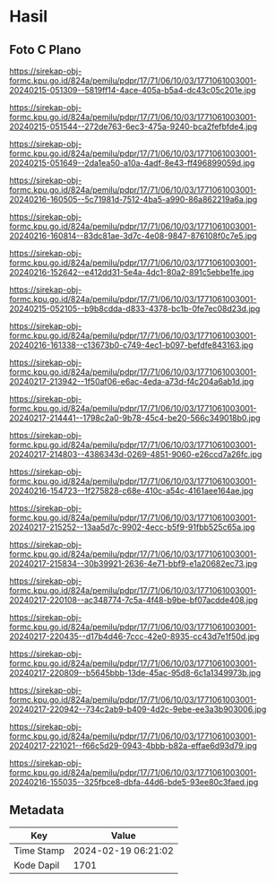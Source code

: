 # Hasil

## Foto C Plano

https://sirekap-obj-formc.kpu.go.id/824a/pemilu/pdpr/17/71/06/10/03/1771061003001-20240215-051309--5819ff14-4ace-405a-b5a4-dc43c05c201e.jpg

https://sirekap-obj-formc.kpu.go.id/824a/pemilu/pdpr/17/71/06/10/03/1771061003001-20240215-051544--272de763-6ec3-475a-9240-bca2fefbfde4.jpg

https://sirekap-obj-formc.kpu.go.id/824a/pemilu/pdpr/17/71/06/10/03/1771061003001-20240215-051649--2da1ea50-a10a-4adf-8e43-ff496899059d.jpg

https://sirekap-obj-formc.kpu.go.id/824a/pemilu/pdpr/17/71/06/10/03/1771061003001-20240216-160505--5c71981d-7512-4ba5-a990-86a862219a6a.jpg

https://sirekap-obj-formc.kpu.go.id/824a/pemilu/pdpr/17/71/06/10/03/1771061003001-20240216-160814--83dc81ae-3d7c-4e08-9847-876108f0c7e5.jpg

https://sirekap-obj-formc.kpu.go.id/824a/pemilu/pdpr/17/71/06/10/03/1771061003001-20240216-152642--e412dd31-5e4a-4dc1-80a2-891c5ebbe1fe.jpg

https://sirekap-obj-formc.kpu.go.id/824a/pemilu/pdpr/17/71/06/10/03/1771061003001-20240215-052105--b9b8cdda-d833-4378-bc1b-0fe7ec08d23d.jpg

https://sirekap-obj-formc.kpu.go.id/824a/pemilu/pdpr/17/71/06/10/03/1771061003001-20240216-161338--c13673b0-c749-4ec1-b097-befdfe843163.jpg

https://sirekap-obj-formc.kpu.go.id/824a/pemilu/pdpr/17/71/06/10/03/1771061003001-20240217-213942--1f50af06-e6ac-4eda-a73d-f4c204a6ab1d.jpg

https://sirekap-obj-formc.kpu.go.id/824a/pemilu/pdpr/17/71/06/10/03/1771061003001-20240217-214441--1798c2a0-9b78-45c4-be20-566c349018b0.jpg

https://sirekap-obj-formc.kpu.go.id/824a/pemilu/pdpr/17/71/06/10/03/1771061003001-20240217-214803--4386343d-0269-4851-9060-e26ccd7a26fc.jpg

https://sirekap-obj-formc.kpu.go.id/824a/pemilu/pdpr/17/71/06/10/03/1771061003001-20240216-154723--1f275828-c68e-410c-a54c-4161aee164ae.jpg

https://sirekap-obj-formc.kpu.go.id/824a/pemilu/pdpr/17/71/06/10/03/1771061003001-20240217-215252--13aa5d7c-9902-4ecc-b5f9-91fbb525c65a.jpg

https://sirekap-obj-formc.kpu.go.id/824a/pemilu/pdpr/17/71/06/10/03/1771061003001-20240217-215834--30b39921-2636-4e71-bbf9-e1a20682ec73.jpg

https://sirekap-obj-formc.kpu.go.id/824a/pemilu/pdpr/17/71/06/10/03/1771061003001-20240217-220108--ac348774-7c5a-4f48-b9be-bf07acdde408.jpg

https://sirekap-obj-formc.kpu.go.id/824a/pemilu/pdpr/17/71/06/10/03/1771061003001-20240217-220435--d17b4d46-7ccc-42e0-8935-cc43d7e1f50d.jpg

https://sirekap-obj-formc.kpu.go.id/824a/pemilu/pdpr/17/71/06/10/03/1771061003001-20240217-220809--b5645bbb-13de-45ac-95d8-6c1a1349973b.jpg

https://sirekap-obj-formc.kpu.go.id/824a/pemilu/pdpr/17/71/06/10/03/1771061003001-20240217-220942--734c2ab9-b409-4d2c-9ebe-ee3a3b903006.jpg

https://sirekap-obj-formc.kpu.go.id/824a/pemilu/pdpr/17/71/06/10/03/1771061003001-20240217-221021--f66c5d29-0943-4bbb-b82a-effae6d93d79.jpg

https://sirekap-obj-formc.kpu.go.id/824a/pemilu/pdpr/17/71/06/10/03/1771061003001-20240216-155035--325fbce8-dbfa-44d6-bde5-93ee80c3faed.jpg


## Metadata

| Key        | Value               |
| ---------- | ------------------- |
| Time Stamp | 2024-02-19 06:21:02 |
| Kode Dapil | 1701                |



